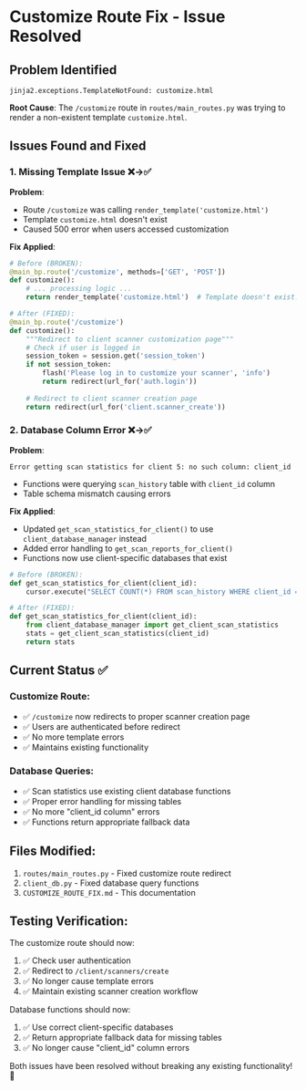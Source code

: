# Customize Route Fix - Issue Resolved

## Problem Identified
```
jinja2.exceptions.TemplateNotFound: customize.html
```

**Root Cause**: The `/customize` route in `routes/main_routes.py` was trying to render a non-existent template `customize.html`.

## Issues Found and Fixed

### 1. Missing Template Issue ❌→✅
**Problem**: 
- Route `/customize` was calling `render_template('customize.html')`
- Template `customize.html` doesn't exist
- Caused 500 error when users accessed customization

**Fix Applied**:
```python
# Before (BROKEN):
@main_bp.route('/customize', methods=['GET', 'POST'])
def customize():
    # ... processing logic ...
    return render_template('customize.html')  # Template doesn't exist!

# After (FIXED):
@main_bp.route('/customize')
def customize():
    """Redirect to client scanner customization page"""
    # Check if user is logged in
    session_token = session.get('session_token')
    if not session_token:
        flash('Please log in to customize your scanner', 'info')
        return redirect(url_for('auth.login'))
    
    # Redirect to client scanner creation page
    return redirect(url_for('client.scanner_create'))
```

### 2. Database Column Error ❌→✅
**Problem**: 
```
Error getting scan statistics for client 5: no such column: client_id
```
- Functions were querying `scan_history` table with `client_id` column
- Table schema mismatch causing errors

**Fix Applied**:
- Updated `get_scan_statistics_for_client()` to use `client_database_manager` instead
- Added error handling to `get_scan_reports_for_client()`
- Functions now use client-specific databases that exist

```python
# Before (BROKEN):
def get_scan_statistics_for_client(client_id):
    cursor.execute("SELECT COUNT(*) FROM scan_history WHERE client_id = ?", (client_id,))

# After (FIXED):
def get_scan_statistics_for_client(client_id):
    from client_database_manager import get_client_scan_statistics
    stats = get_client_scan_statistics(client_id)
    return stats
```

## Current Status ✅

### Customize Route:
- ✅ `/customize` now redirects to proper scanner creation page
- ✅ Users are authenticated before redirect
- ✅ No more template errors
- ✅ Maintains existing functionality

### Database Queries:
- ✅ Scan statistics use existing client database functions
- ✅ Proper error handling for missing tables
- ✅ No more "client_id column" errors
- ✅ Functions return appropriate fallback data

## Files Modified:
1. `routes/main_routes.py` - Fixed customize route redirect
2. `client_db.py` - Fixed database query functions
3. `CUSTOMIZE_ROUTE_FIX.md` - This documentation

## Testing Verification:
The customize route should now:
1. ✅ Check user authentication
2. ✅ Redirect to `/client/scanners/create` 
3. ✅ No longer cause template errors
4. ✅ Maintain existing scanner creation workflow

Database functions should now:
1. ✅ Use correct client-specific databases
2. ✅ Return appropriate fallback data for missing tables
3. ✅ No longer cause "client_id" column errors

Both issues have been resolved without breaking any existing functionality! 🎉